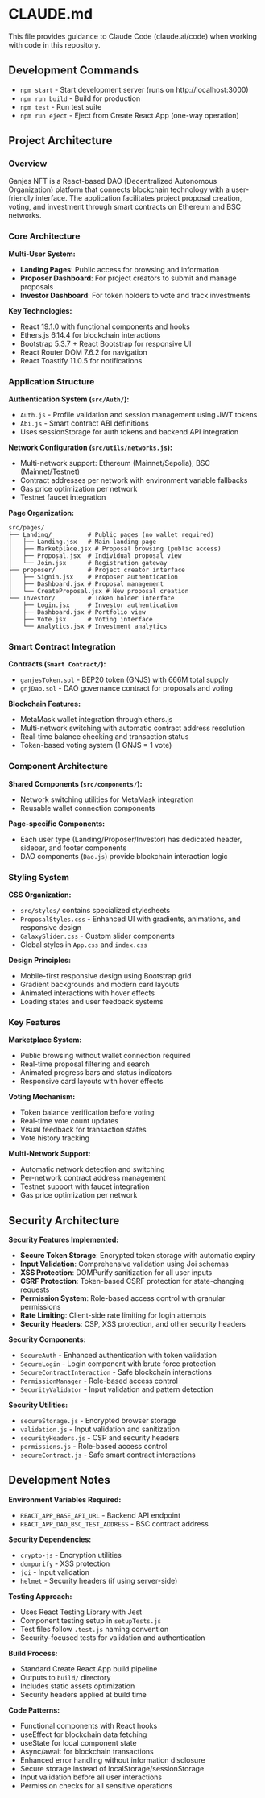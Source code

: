 # CLAUDE.md

This file provides guidance to Claude Code (claude.ai/code) when working with code in this repository.

## Development Commands

- `npm start` - Start development server (runs on http://localhost:3000)
- `npm run build` - Build for production 
- `npm test` - Run test suite
- `npm run eject` - Eject from Create React App (one-way operation)

## Project Architecture

### Overview
Ganjes NFT is a React-based DAO (Decentralized Autonomous Organization) platform that connects blockchain technology with a user-friendly interface. The application facilitates project proposal creation, voting, and investment through smart contracts on Ethereum and BSC networks.

### Core Architecture

**Multi-User System:**
- **Landing Pages**: Public access for browsing and information
- **Proposer Dashboard**: For project creators to submit and manage proposals
- **Investor Dashboard**: For token holders to vote and track investments

**Key Technologies:**
- React 19.1.0 with functional components and hooks
- Ethers.js 6.14.4 for blockchain interactions
- Bootstrap 5.3.7 + React Bootstrap for responsive UI
- React Router DOM 7.6.2 for navigation
- React Toastify 11.0.5 for notifications

### Application Structure

**Authentication System (`src/Auth/`):**
- `Auth.js` - Profile validation and session management using JWT tokens
- `Abi.js` - Smart contract ABI definitions
- Uses sessionStorage for auth tokens and backend API integration

**Network Configuration (`src/utils/networks.js`):**
- Multi-network support: Ethereum (Mainnet/Sepolia), BSC (Mainnet/Testnet)
- Contract addresses per network with environment variable fallbacks
- Gas price optimization per network
- Testnet faucet integration

**Page Organization:**
```
src/pages/
├── Landing/          # Public pages (no wallet required)
│   ├── Landing.jsx   # Main landing page
│   ├── Marketplace.jsx # Proposal browsing (public access)
│   ├── Proposal.jsx  # Individual proposal view
│   └── Join.jsx      # Registration gateway
├── proposer/         # Project creator interface
│   ├── Signin.jsx    # Proposer authentication
│   ├── Dashboard.jsx # Proposal management
│   └── CreateProposal.jsx # New proposal creation
└── Investor/         # Token holder interface
    ├── Login.jsx     # Investor authentication
    ├── Dashboard.jsx # Portfolio view
    ├── Vote.jsx      # Voting interface
    └── Analytics.jsx # Investment analytics
```

### Smart Contract Integration

**Contracts (`Smart Contract/`):**
- `ganjesToken.sol` - BEP20 token (GNJS) with 666M total supply
- `gnjDao.sol` - DAO governance contract for proposals and voting

**Blockchain Features:**
- MetaMask wallet integration through ethers.js
- Multi-network switching with automatic contract address resolution
- Real-time balance checking and transaction status
- Token-based voting system (1 GNJS = 1 vote)

### Component Architecture

**Shared Components (`src/components/`):**
- Network switching utilities for MetaMask integration
- Reusable wallet connection components

**Page-specific Components:**
- Each user type (Landing/Proposer/Investor) has dedicated header, sidebar, and footer components
- DAO components (`Dao.js`) provide blockchain interaction logic

### Styling System

**CSS Organization:**
- `src/styles/` contains specialized stylesheets
- `ProposalStyles.css` - Enhanced UI with gradients, animations, and responsive design
- `GalaxySlider.css` - Custom slider components
- Global styles in `App.css` and `index.css`

**Design Principles:**
- Mobile-first responsive design using Bootstrap grid
- Gradient backgrounds and modern card layouts
- Animated interactions with hover effects
- Loading states and user feedback systems

### Key Features

**Marketplace System:**
- Public browsing without wallet connection required
- Real-time proposal filtering and search
- Animated progress bars and status indicators
- Responsive card layouts with hover effects

**Voting Mechanism:**
- Token balance verification before voting
- Real-time vote count updates
- Visual feedback for transaction states
- Vote history tracking

**Multi-Network Support:**
- Automatic network detection and switching
- Per-network contract address management
- Testnet support with faucet integration
- Gas price optimization per network

## Security Architecture

**Security Features Implemented:**
- **Secure Token Storage**: Encrypted token storage with automatic expiry
- **Input Validation**: Comprehensive validation using Joi schemas
- **XSS Protection**: DOMPurify sanitization for all user inputs
- **CSRF Protection**: Token-based CSRF protection for state-changing requests
- **Permission System**: Role-based access control with granular permissions
- **Rate Limiting**: Client-side rate limiting for login attempts
- **Security Headers**: CSP, XSS protection, and other security headers

**Security Components:**
- `SecureAuth` - Enhanced authentication with token validation
- `SecureLogin` - Login component with brute force protection
- `SecureContractInteraction` - Safe blockchain interactions
- `PermissionManager` - Role-based access control
- `SecurityValidator` - Input validation and pattern detection

**Security Utilities:**
- `secureStorage.js` - Encrypted browser storage
- `validation.js` - Input validation and sanitization
- `securityHeaders.js` - CSP and security headers
- `permissions.js` - Role-based access control
- `secureContract.js` - Safe smart contract interactions

## Development Notes

**Environment Variables Required:**
- `REACT_APP_BASE_API_URL` - Backend API endpoint
- `REACT_APP_DAO_BSC_TEST_ADDRESS` - BSC contract address

**Security Dependencies:**
- `crypto-js` - Encryption utilities
- `dompurify` - XSS protection
- `joi` - Input validation
- `helmet` - Security headers (if using server-side)

**Testing Approach:**
- Uses React Testing Library with Jest
- Component testing setup in `setupTests.js`
- Test files follow `.test.js` naming convention
- Security-focused tests for validation and authentication

**Build Process:**
- Standard Create React App build pipeline
- Outputs to `build/` directory
- Includes static assets optimization
- Security headers applied at build time

**Code Patterns:**
- Functional components with React hooks
- useEffect for blockchain data fetching
- useState for local component state
- Async/await for blockchain transactions
- Enhanced error handling without information disclosure
- Secure storage instead of localStorage/sessionStorage
- Input validation before all user interactions
- Permission checks for all sensitive operations
